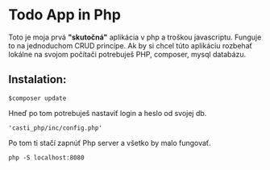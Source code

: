 # Todo App in Php #
Toto je moja prvá **"skutočná"** aplikácia v php a troškou javascriptu. Funguje to na jednoduchom CRUD princípe. Ak by si chcel túto aplikáciu rozbehať lokálne na svojom počítači potrebuješ PHP, composer, mysql databázu.


## Instalation:  
```
$composer update
```   

Hneď po tom potrebuješ nastaviť login a heslo od svojej db. 

```
'casti_php/inc/config.php'
```

Po tom ti stačí zapnúť Php server a všetko by malo fungovať.

```
php -S localhost:8080
```